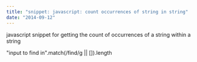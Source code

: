```yaml
---
title: "snippet: javascript: count occurrences of string in string"
date: "2014-09-12"
---
```


javascript snippet for getting the count of occurrences of a string within a string  
  
"input to find in".match(/find/g || \[\]).length
